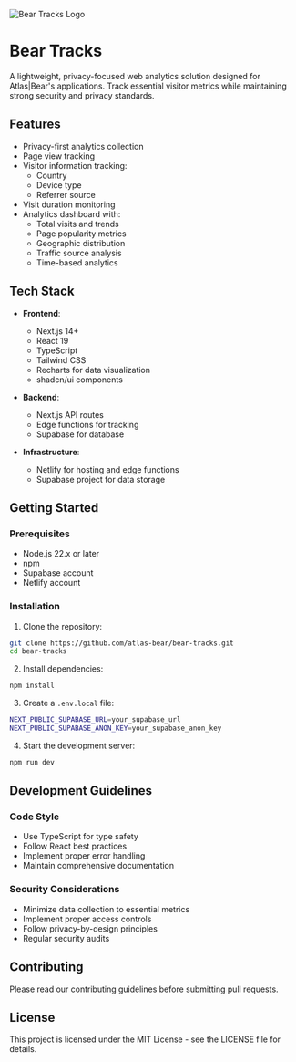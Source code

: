 ![Bear Tracks Logo](https://drive.google.com/file/d/1XnK4y14xlKNwUPiexkMkn6B4tsAYp59B/view?usp=sharing)

# Bear Tracks

A lightweight, privacy-focused web analytics solution designed for Atlas|Bear's applications. Track essential visitor metrics while maintaining strong security and privacy standards.

## Features

- Privacy-first analytics collection
- Page view tracking
- Visitor information tracking:
  - Country
  - Device type
  - Referrer source
- Visit duration monitoring
- Analytics dashboard with:
  - Total visits and trends
  - Page popularity metrics
  - Geographic distribution
  - Traffic source analysis
  - Time-based analytics

## Tech Stack

- **Frontend**:

  - Next.js 14+
  - React 19
  - TypeScript
  - Tailwind CSS
  - Recharts for data visualization
  - shadcn/ui components

- **Backend**:

  - Next.js API routes
  - Edge functions for tracking
  - Supabase for database

- **Infrastructure**:
  - Netlify for hosting and edge functions
  - Supabase project for data storage

## Getting Started

### Prerequisites

- Node.js 22.x or later
- npm
- Supabase account
- Netlify account

### Installation

1. Clone the repository:

```bash
git clone https://github.com/atlas-bear/bear-tracks.git
cd bear-tracks
```

2. Install dependencies:

```bash
npm install
```

3. Create a `.env.local` file:

```bash
NEXT_PUBLIC_SUPABASE_URL=your_supabase_url
NEXT_PUBLIC_SUPABASE_ANON_KEY=your_supabase_anon_key
```

4. Start the development server:

```bash
npm run dev
```

## Development Guidelines

### Code Style

- Use TypeScript for type safety
- Follow React best practices
- Implement proper error handling
- Maintain comprehensive documentation

### Security Considerations

- Minimize data collection to essential metrics
- Implement proper access controls
- Follow privacy-by-design principles
- Regular security audits

## Contributing

Please read our contributing guidelines before submitting pull requests.

## License

This project is licensed under the MIT License - see the LICENSE file for details.
